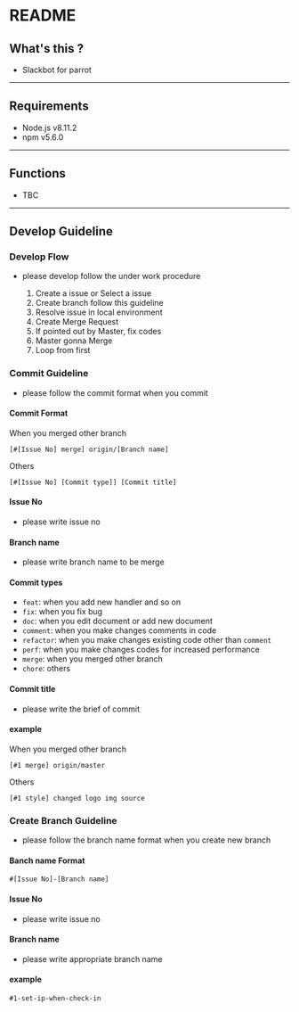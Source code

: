 # README

## What's this ?
- Slackbot for parrot
---

## Requirements
- Node.js v8.11.2
- npm v5.6.0
---

## Functions
- TBC
---

## Develop Guideline
### Develop Flow
- please develop follow the under work procedure

  1. Create a issue or Select a issue
  1. Create branch follow this guideline
  1. Resolve issue in local environment
  1. Create Merge Request
  1. If pointed out by Master, fix codes
  1. Master gonna Merge
  1. Loop from first

### Commit Guideline
- please follow the commit format when you commit

#### Commit Format
When you merged other branch
```
[#[Issue No] merge] origin/[Branch name]
```

Others
```
[#[Issue No] [Commit type]] [Commit title]
```

#### Issue No
- please write issue no

#### Branch name
- please write branch name to be merge

#### Commit types
- `feat`: when you add new handler and so on
- `fix`: when you fix bug
- `doc`: when you edit document or add new document
- `comment`: when you make changes comments in code
- `refactor`: when you make changes existing code other than `comment`
- `perf`: when you make changes codes for increased performance
- `merge`: when you merged other branch
- `chore`: others

#### Commit title
- please write the brief of commit

#### example
When you merged other branch
```
[#1 merge] origin/master
```

Others
```
[#1 style] changed logo img source
```


### Create Branch Guideline
- please follow the branch name format when you create new branch

#### Banch name Format
```
#[Issue No]-[Branch name]
```

#### Issue No
- please write issue no

#### Branch name
- please write appropriate branch name

#### example
```
#1-set-ip-when-check-in
```
